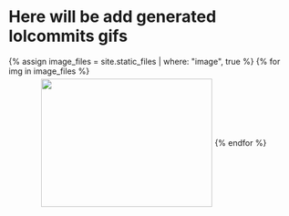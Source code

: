 # Here will be add generated lolcommits gifs

<section style="display: flex; flex-wrap: wrap; align-items: center; justify-content: center;">
{% assign image_files = site.static_files | where: "image", true %}
{% for img in image_files %}
<img class="lazy" src="https://vignette.wikia.nocookie.net/harrypotter/images/c/c4/PromoHP2_Gilderoy_Lockhart_4.jpg/revision/latest?cb=20120410202927&path-prefix=fr" data-src="{{ site.baseurl }}{{ img.path }}" width="300" height="225" style="margin: 5px;">
{% endfor %}
</section>

<script src="{{ site.baseurl }}/load-images.js"></script>
